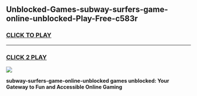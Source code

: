 
## Unblocked-Games-subway-surfers-game-online-unblocked-Play-Free-c583r
<h3>
<a href="https://premium76.site?title=subway-surfers-game-online-unblocked&ref=23A">CLICK TO PLAY</a></h3>
<hr>

<h3>
<a href="https://premium76.site?title=subway-surfers-game-online-unblocked&ref=23A">CLICK 2 PLAY</a>
  
</h3>

<a href="https://premium76.site?title=subway-surfers-game-online-unblocked&ref=23A"><img src="https://clearcache.store/games.png"></a>


**subway-surfers-game-online-unblocked games unblocked: Your Gateway to Fun and Accessible Online Gaming**
